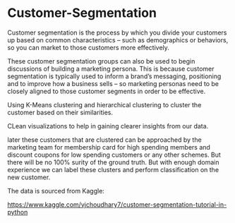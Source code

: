 # Customer-Segmentation

Customer segmentation is the process by which you divide your customers up based on common characteristics – such as demographics or behaviors, so you can market to those customers more effectively.

These customer segmentation groups can also be used to begin discussions of building a marketing persona. This is because customer segmentation is typically used to inform a brand’s messaging, positioning and to improve how a business sells – so marketing personas need to be closely aligned to those customer segments in order to be effective.

Using K-Means clustering  and hierarchical clustering to cluster the customer based on their similarities.

CLean visualizations to help in gaining clearer insights from our data.

later these customers that are clustered can be approached by the marketing team for membership card for high spending members and discount coupons for low spending customers or any other schemes.  But there will be no 100% surity of the ground truth. But with enough domain experience we can label these clusters and perform classification on the new customer.

The data is sourced from Kaggle:

https://www.kaggle.com/vjchoudhary7/customer-segmentation-tutorial-in-python
